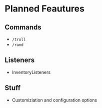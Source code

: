 # Planned Feautures

## Commands
* `/troll`
* `/rand`

## Listeners
* InventoryListeners

## Stuff
* Customiziation and configuration options
